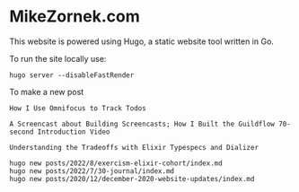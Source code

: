 # MikeZornek.com

This website is powered using Hugo, a static website tool written in Go.

To run the site locally use:

    hugo server --disableFastRender

To make a new post

    How I Use Omnifocus to Track Todos

    A Screencast about Building Screencasts; How I Built the Guildflow 70-second Introduction Video

    Understanding the Tradeoffs with Elixir Typespecs and Dializer

    hugo new posts/2022/8/exercism-elixir-cohort/index.md
    hugo new posts/2022/7/30-journal/index.md
    hugo new posts/2020/12/december-2020-website-updates/index.md
